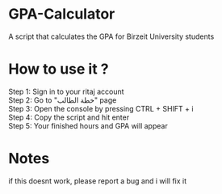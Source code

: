 # GPA-Calculator
A script that calculates the GPA for Birzeit University students

# How to use it ?
Step 1: Sign in to your ritaj account  
Step 2: Go to "خطة الطالب" page  
Step 3: Open the console by pressing CTRL + SHIFT + i  
Step 4: Copy the script and hit enter  
Step 5: Your finished hours and GPA will appear  

# Notes
if this doesnt work, please report a bug and i will fix it
